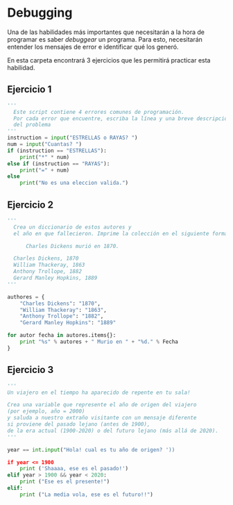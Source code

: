 # Debugging
Una de las habilidades más importantes que necesitarán a la hora de programar es saber *debuggear* un programa. Para esto, necesitarán entender los mensajes de error e identificar qué los generó.

En esta carpeta encontrará 3 ejercicios que les permitirá practicar esta habilidad.

## Ejercicio 1
```python
'''
  Este script contiene 4 errores comunes de programación. 
  Por cada error que encuentre, escriba la línea y una breve descripción 
  del problema
'''
instruction = input("ESTRELLAS o RAYAS? ")
num = input("Cuantas? ")
if (instruction == "ESTRELLAS"):
    print("*" * num)
else if (instruction == "RAYAS"):    
    print("=" + num)
else
    print("No es una eleccion valida.")
```

## Ejercicio 2
```python
''' 
  Crea un diccionario de estos autores y
  el año en que fallecieron. Imprime la colección en el siguiente formato:

      Charles Dickens murió en 1870.

  Charles Dickens, 1870
  William Thackeray, 1863
  Anthony Trollope, 1882
  Gerard Manley Hopkins, 1889
'''

authores = {
    "Charles Dickens": "1870",
    "William Thackeray": "1863",
    "Anthony Trollope": "1882",
    "Gerard Manley Hopkins": "1889"

for autor fecha in autores.items{}:
    print "%s" % autores + " Murio en " + "%d." % Fecha
}
```

## Ejercicio 3
```python
'''
Un viajero en el tiempo ha aparecido de repente en tu sala!

Crea una variable que represente el año de origen del viajero
(por ejemplo, año = 2000)
y saluda a nuestro extraño visitante con un mensaje diferente
si proviene del pasado lejano (antes de 1900),
de la era actual (1900-2020) o del futuro lejano (más allá de 2020).
'''

year == int.input("Hola! cual es tu año de origen? '))

if year <= 1900
    print ('Shaaaa, ese es el pasado!')
elif year > 1900 && year < 2020:
    print ("Ese es el presente!")
elif:
    print ("La media vola, ese es el futuro!!")
```